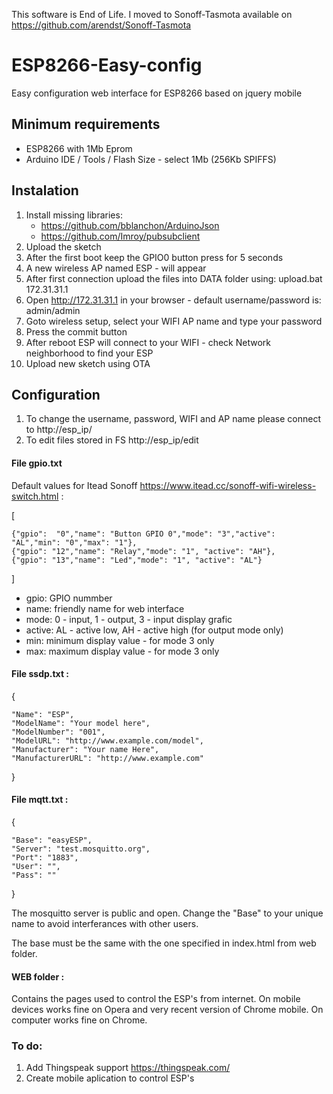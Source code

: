 
This software is End of Life. I moved to Sonoff-Tasmota available on https://github.com/arendst/Sonoff-Tasmota


# ESP8266-Easy-config
Easy configuration web interface for ESP8266 based on jquery mobile

## Minimum requirements
* ESP8266 with 1Mb Eprom
* Arduino IDE / Tools / Flash Size - select 1Mb (256Kb SPIFFS)

## Instalation
1. Install missing libraries:
   * https://github.com/bblanchon/ArduinoJson
   * https://github.com/Imroy/pubsubclient
2. Upload the sketch
3. After the first boot keep the GPIO0 button press for 5 seconds
4. A new wireless AP named ESP - <sn> will appear 
5. After first connection upload the files into DATA folder using: upload.bat 172.31.31.1
6. Open http://172.31.31.1 in your browser - default username/password is: admin/admin
7. Goto wireless setup, select your WIFI AP name and type your password
8. Press the commit button
9. After reboot ESP will connect to your WIFI - check Network neighborhood to find your ESP
10. Upload new sketch using OTA

## Configuration 
1. To change the username, password, WIFI and AP name please connect to http://esp_ip/
2. To edit files stored in FS http://esp_ip/edit

#### File gpio.txt 
Default values for Itead Sonoff https://www.itead.cc/sonoff-wifi-wireless-switch.html :

[

	{"gpio":  "0","name": "Button GPIO 0","mode": "3","active": "AL","min": "0","max": "1"},
	{"gpio": "12","name": "Relay","mode": "1", "active": "AH"},
	{"gpio": "13","name": "Led","mode": "1", "active": "AL"}
	
]

* gpio: GPIO nummber
* name: friendly name for web interface
* mode: 0 - input, 1 - output, 3 - input display grafic
* active: AL - active low, AH - active high (for output mode only)
* min: minimum display value - for mode 3 only
* max: maximum display value - for mode 3 only

#### File ssdp.txt :
{

	"Name": "ESP",
	"ModelName": "Your model here",
	"ModelNumber": "001",
	"ModelURL": "http://www.example.com/model",
	"Manufacturer": "Your name Here",
	"ManufacturerURL": "http://www.example.com"

}

#### File mqtt.txt :
{

	"Base": "easyESP",
	"Server": "test.mosquitto.org",
	"Port": "1883",
	"User": "",
	"Pass": ""

}

The mosquitto server is public and open. Change the "Base" to your unique name to avoid interferances with other users.

The base must be the same with the one specified in index.html from web folder.

#### WEB folder :

Contains the pages used to control the ESP's from internet. 
On mobile devices works fine on Opera and very recent version of Chrome mobile.
On computer works fine on Chrome.

### To do:

1. Add Thingspeak support https://thingspeak.com/
2. Create mobile aplication to control ESP's



